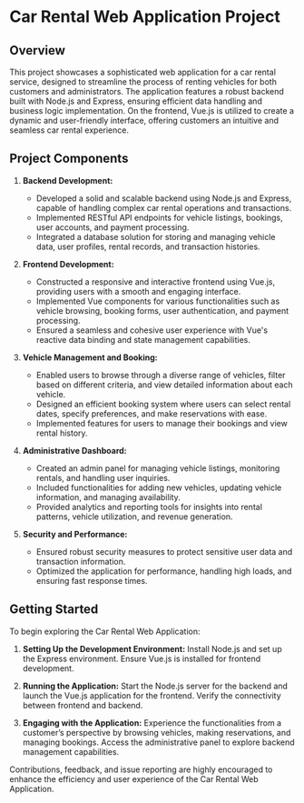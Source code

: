 # Car Rental Web Application Project

## Overview

This project showcases a sophisticated web application for a car rental service, designed to streamline the process of renting vehicles for both customers and administrators. The application features a robust backend built with Node.js and Express, ensuring efficient data handling and business logic implementation. On the frontend, Vue.js is utilized to create a dynamic and user-friendly interface, offering customers an intuitive and seamless car rental experience.

## Project Components

1. **Backend Development:**
   - Developed a solid and scalable backend using Node.js and Express, capable of handling complex car rental operations and transactions.
   - Implemented RESTful API endpoints for vehicle listings, bookings, user accounts, and payment processing.
   - Integrated a database solution for storing and managing vehicle data, user profiles, rental records, and transaction histories.

2. **Frontend Development:**
   - Constructed a responsive and interactive frontend using Vue.js, providing users with a smooth and engaging interface.
   - Implemented Vue components for various functionalities such as vehicle browsing, booking forms, user authentication, and payment processing.
   - Ensured a seamless and cohesive user experience with Vue's reactive data binding and state management capabilities.

3. **Vehicle Management and Booking:**
   - Enabled users to browse through a diverse range of vehicles, filter based on different criteria, and view detailed information about each vehicle.
   - Designed an efficient booking system where users can select rental dates, specify preferences, and make reservations with ease.
   - Implemented features for users to manage their bookings and view rental history.

4. **Administrative Dashboard:**
   - Created an admin panel for managing vehicle listings, monitoring rentals, and handling user inquiries.
   - Included functionalities for adding new vehicles, updating vehicle information, and managing availability.
   - Provided analytics and reporting tools for insights into rental patterns, vehicle utilization, and revenue generation.

5. **Security and Performance:**
   - Ensured robust security measures to protect sensitive user data and transaction information.
   - Optimized the application for performance, handling high loads, and ensuring fast response times.

## Getting Started

To begin exploring the Car Rental Web Application:

1. **Setting Up the Development Environment:** Install Node.js and set up the Express environment. Ensure Vue.js is installed for frontend development.

2. **Running the Application:** Start the Node.js server for the backend and launch the Vue.js application for the frontend. Verify the connectivity between frontend and backend.

3. **Engaging with the Application:** Experience the functionalities from a customer’s perspective by browsing vehicles, making reservations, and managing bookings. Access the administrative panel to explore backend management capabilities.

Contributions, feedback, and issue reporting are highly encouraged to enhance the efficiency and user experience of the Car Rental Web Application.

